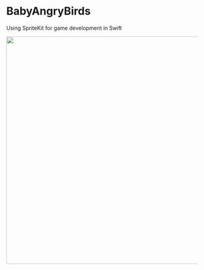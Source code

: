 # BabyAngryBirds
Using SpriteKit for game development in Swift

<img src= "https://user-images.githubusercontent.com/96667197/147395315-0e361ab3-c086-4e46-9d4b-fb6d6fc89ecd.gif" width="600">


